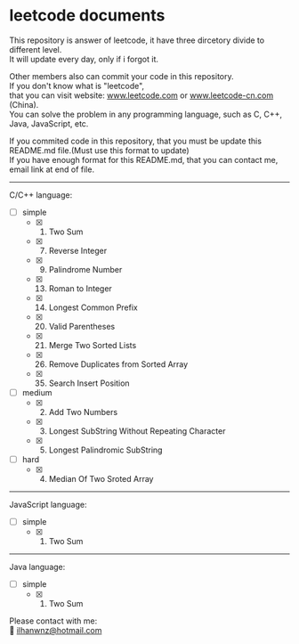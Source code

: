 # leetcode documents
This repository is answer of leetcode, it have three dircetory divide to different level.</br>
It will update every day, only if i forgot it.

Other members also can commit your code in this repository. </br>
If you don't know what is "leetcode", </br>
that you can visit website: www.leetcode.com or www.leetcode-cn.com (China).</br>
You can solve the problem in any programming language, such as C, C++, Java, JavaScript, etc. 

If you commited code in this repository, that you must be update this README.md file.(Must use this format to update)</br>
If you have enough format for this README.md, that you can contact me, email link at end of file.

***
C/C++ language:
- [ ] simple
   - [x]  1. Two Sum
   - [x]  7. Reverse Integer
   - [x]  9. Palindrome Number
   - [x] 13. Roman to Integer
   - [x] 14. Longest Common Prefix
   - [x] 20. Valid Parentheses
   - [x] 21. Merge Two Sorted Lists
   - [x] 26. Remove Duplicates from Sorted Array
   - [x] 35. Search Insert Position
- [ ] medium
   - [x] 2. Add Two Numbers
   - [x] 3. Longest SubString Without Repeating Character
   - [x] 5. Longest Palindromic SubString
- [ ] hard
   - [x] 4. Median Of Two Sroted Array

***
JavaScript language:
- [ ] simple
   - [x]  1. Two Sum
   
***
Java language:
- [ ] simple
   - [x]  1. Two Sum
   
Please contact with me: </br>
:e-mail: <ilhanwnz@hotmail.com>
